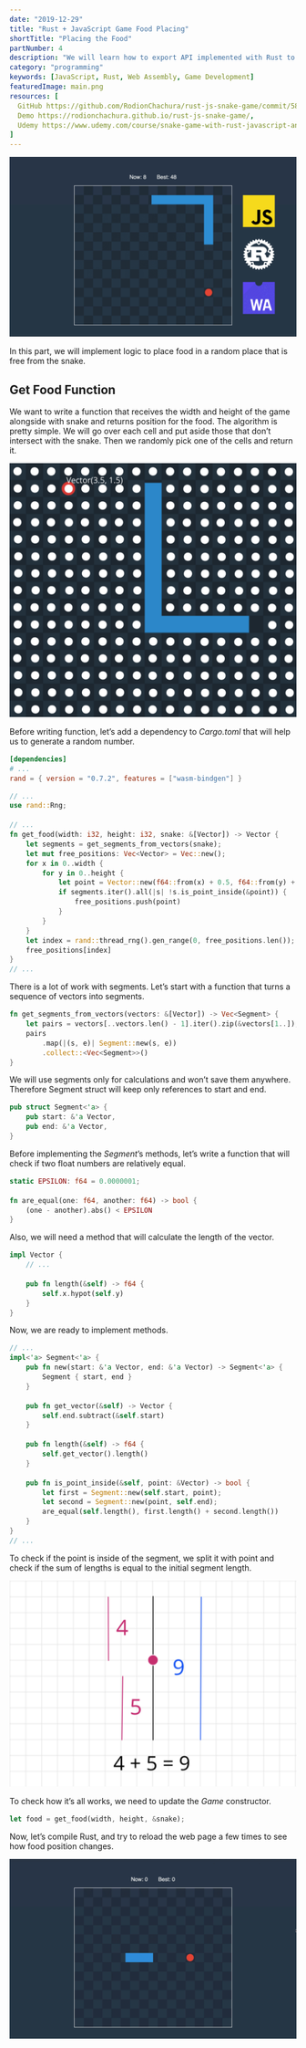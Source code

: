 ```yaml
---
date: "2019-12-29"
title: "Rust + JavaScript Game Food Placing"
shortTitle: "Placing the Food"
partNumber: 4
description: "We will learn how to export API implemented with Rust to JavaScript app"
category: "programming"
keywords: [JavaScript, Rust, Web Assembly, Game Development]
featuredImage: main.png
resources: [
  GitHub https://github.com/RodionChachura/rust-js-snake-game/commit/58c1149f937229851fda80ff5f9fb836cdb92c78 Code Changes,
  Demo https://rodionchachura.github.io/rust-js-snake-game/,
  Udemy https://www.udemy.com/course/snake-game-with-rust-javascript-and-webassembly
]
---
```


![](../main.png)

In this part, we will implement logic to place food in a random place that is free from the snake.

## Get Food Function

We want to write a function that receives the width and height of the game alongside with snake and returns position for the food. The algorithm is pretty simple. We will go over each cell and put aside those that don’t intersect with the snake. Then we randomly pick one of the cells and return it.

![free from the snake cells](free.png)

Before writing function, let’s add a dependency to *Cargo.toml* that will help us to generate a random number.

```toml:title=Cargo.toml
[dependencies]
# ...
rand = { version = "0.7.2", features = ["wasm-bindgen"] }
```

```rust:title=src/lib.rs
// ...
use rand::Rng;

// ...
fn get_food(width: i32, height: i32, snake: &[Vector]) -> Vector {
    let segments = get_segments_from_vectors(snake);
    let mut free_positions: Vec<Vector> = Vec::new();
    for x in 0..width {
        for y in 0..height {
            let point = Vector::new(f64::from(x) + 0.5, f64::from(y) + 0.5);
            if segments.iter().all(|s| !s.is_point_inside(&point)) {
                free_positions.push(point)
            }
        }
    }
    let index = rand::thread_rng().gen_range(0, free_positions.len());
    free_positions[index]
}
// ...
```

There is a lot of work with segments. Let’s start with a function that turns a sequence of vectors into segments.

```rust:title=src/lib.rs
fn get_segments_from_vectors(vectors: &[Vector]) -> Vec<Segment> {
    let pairs = vectors[..vectors.len() - 1].iter().zip(&vectors[1..]);
    pairs
        .map(|(s, e)| Segment::new(s, e))
        .collect::<Vec<Segment>>()
}
```

We will use segments only for calculations and won’t save them anywhere. Therefore Segment struct will keep only references to start and end.

```rust:title=src/lib.rs
pub struct Segment<'a> {
    pub start: &'a Vector,
    pub end: &'a Vector,
}
```

Before implementing the *Segment*’s methods, let’s write a function that will check if two float numbers are relatively equal.

```rust:title=src/lib.rs
static EPSILON: f64 = 0.0000001;

fn are_equal(one: f64, another: f64) -> bool {
    (one - another).abs() < EPSILON
}
```

Also, we will need a method that will calculate the length of the vector.

```rust:title=src/lib.rs
impl Vector {
    // ...

    pub fn length(&self) -> f64 {
        self.x.hypot(self.y)
    }
}
```

Now, we are ready to implement methods.

```rust:title=src/lib.rs
// ...
impl<'a> Segment<'a> {
    pub fn new(start: &'a Vector, end: &'a Vector) -> Segment<'a> {
        Segment { start, end }
    }

    pub fn get_vector(&self) -> Vector {
        self.end.subtract(&self.start)
    }

    pub fn length(&self) -> f64 {
        self.get_vector().length()
    }

    pub fn is_point_inside(&self, point: &Vector) -> bool {
        let first = Segment::new(self.start, point);
        let second = Segment::new(point, self.end);
        are_equal(self.length(), first.length() + second.length())
    }
}
// ...
```

To check if the point is inside of the segment, we split it with point and check if the sum of lengths is equal to the initial segment length.

![checking if the point is inside of the segment](inside.png)

To check how it’s all works, we need to update the *Game* constructor.

```rust
let food = get_food(width, height, &snake);
```

Now, let’s compile Rust, and try to reload the web page a few times to see how food position changes.

![reloading the page](reload.gif)
